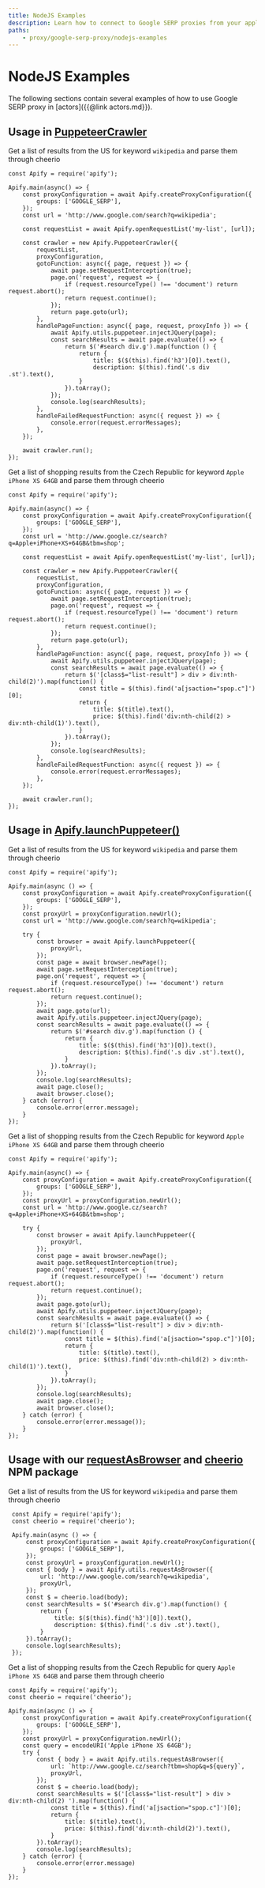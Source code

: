 ```yaml
---
title: NodeJS Examples
description: Learn how to connect to Google SERP proxies from your application using Node.js code examples. Configure proxy locations and reduce blocking when web scraping.
paths:
    - proxy/google-serp-proxy/nodejs-examples
---
```


# [](#nodejs-examples)NodeJS Examples

The following sections contain several examples of how to use Google SERP proxy in [actors]({{@link actors.md}}).

## [](#usage-in-puppeteer-crawler) Usage in [PuppeteerCrawler](https://sdk.apify.com/docs/api/puppeteer-crawler)

Get a list of results from the US for keyword `wikipedia` and parse them through cheerio

    const Apify = require('apify');

    Apify.main(async() => {
        const proxyConfiguration = await Apify.createProxyConfiguration({
            groups: ['GOOGLE_SERP'],
        });
        const url = 'http://www.google.com/search?q=wikipedia';

        const requestList = await Apify.openRequestList('my-list', [url]);

        const crawler = new Apify.PuppeteerCrawler({
            requestList,
            proxyConfiguration,
            gotoFunction: async({ page, request }) => {
                await page.setRequestInterception(true);
                page.on('request', request => {
                    if (request.resourceType() !== 'document') return request.abort();
                    return request.continue();
                });
                return page.goto(url);
            },
            handlePageFunction: async({ page, request, proxyInfo }) => {
                await Apify.utils.puppeteer.injectJQuery(page);
                const searchResults = await page.evaluate(() => {
                    return $('#search div.g').map(function () {
                        return {
                            title: $($(this).find('h3')[0]).text(),
                            description: $(this).find('.s div .st').text(),
                        }
                    }).toArray();
                });
                console.log(searchResults);
            },
            handleFailedRequestFunction: async({ request }) => {
                console.error(request.errorMessages);
            },
        });

        await crawler.run();
    });

Get a list of shopping results from the Czech Republic for keyword `Apple iPhone XS 64GB` and parse them through cheerio

    const Apify = require('apify');

    Apify.main(async() => {
        const proxyConfiguration = await Apify.createProxyConfiguration({
            groups: ['GOOGLE_SERP'],
        });
        const url = 'http://www.google.cz/search?q=Apple+iPhone+XS+64GB&tbm=shop';

        const requestList = await Apify.openRequestList('my-list', [url]);

        const crawler = new Apify.PuppeteerCrawler({
            requestList,
            proxyConfiguration,
            gotoFunction: async({ page, request }) => {
                await page.setRequestInterception(true);
                page.on('request', request => {
                    if (request.resourceType() !== 'document') return request.abort();
                    return request.continue();
                });
                return page.goto(url);
            },
            handlePageFunction: async({ page, request, proxyInfo }) => {
                await Apify.utils.puppeteer.injectJQuery(page);
                const searchResults = await page.evaluate(() => {
                    return $('[class$="list-result"] > div > div:nth-child(2)').map(function() {
                        const title = $(this).find('a[jsaction="spop.c"]')[0];
                        return {
                            title: $(title).text(),
                            price: $(this).find('div:nth-child(2) > div:nth-child(1)').text(),
                        }
                    }).toArray();
                });
                console.log(searchResults);
            },
            handleFailedRequestFunction: async({ request }) => {
                console.error(request.errorMessages);
            },
        });

        await crawler.run();
    });

## [](#usage-in-apify-launchPuppeteer) Usage in [Apify.launchPuppeteer()](https://sdk.apify.com/docs/api/apify#apifylaunchpuppeteeroptions)

Get a list of results from the US for keyword `wikipedia` and parse them through cheerio

    const Apify = require('apify');

    Apify.main(async () => {
        const proxyConfiguration = await Apify.createProxyConfiguration({
            groups: ['GOOGLE_SERP'],
        });
        const proxyUrl = proxyConfiguration.newUrl();
        const url = 'http://www.google.com/search?q=wikipedia';

        try {
            const browser = await Apify.launchPuppeteer({
                proxyUrl,
            });
            const page = await browser.newPage();
            await page.setRequestInterception(true);
            page.on('request', request => {
                if (request.resourceType() !== 'document') return request.abort();
                return request.continue();
            });
            await page.goto(url);
            await Apify.utils.puppeteer.injectJQuery(page);
            const searchResults = await page.evaluate(() => {
                return $('#search div.g').map(function () {
                    return {
                        title: $($(this).find('h3')[0]).text(),
                        description: $(this).find('.s div .st').text(),
                    }
                }).toArray();
            });
            console.log(searchResults);
            await page.close();
            await browser.close();
        } catch (error) {
            console.error(error.message);
        }
    });

Get a list of shopping results from the Czech Republic for keyword `Apple iPhone XS 64GB` and parse them through cheerio

    const Apify = require('apify');

    Apify.main(async() => {
        const proxyConfiguration = await Apify.createProxyConfiguration({
            groups: ['GOOGLE_SERP'],
        });
        const proxyUrl = proxyConfiguration.newUrl();
        const url = 'http://www.google.cz/search?q=Apple+iPhone+XS+64GB&tbm=shop';

        try {
            const browser = await Apify.launchPuppeteer({
                proxyUrl,
            });
            const page = await browser.newPage();
            await page.setRequestInterception(true);
            page.on('request', request => {
                if (request.resourceType() !== 'document') return request.abort();
                return request.continue();
            });
            await page.goto(url);
            await Apify.utils.puppeteer.injectJQuery(page);
            const searchResults = await page.evaluate(() => {
                return $('[class$="list-result"] > div > div:nth-child(2)').map(function() {
                    const title = $(this).find('a[jsaction="spop.c"]')[0];
                    return {
                        title: $(title).text(),
                        price: $(this).find('div:nth-child(2) > div:nth-child(1)').text(),
                    }
                }).toArray();
            });
            console.log(searchResults);
            await page.close();
            await browser.close();
        } catch (error) {
            console.error(error.message());
        }
    });

## [](#usage-with-request) Usage with our [requestAsBrowser](https://sdk.apify.com/docs/api/utils#utilsrequestasbrowseroptions) and [cheerio](https://www.npmjs.com/package/cheerio) NPM package

Get a list of results from the US for keyword `wikipedia` and parse them through cheerio

     const Apify = require('apify');
     const cheerio = require('cheerio');

     Apify.main(async () => {
         const proxyConfiguration = await Apify.createProxyConfiguration({
             groups: ['GOOGLE_SERP'],
         });
         const proxyUrl = proxyConfiguration.newUrl();
         const { body } = await Apify.utils.requestAsBrowser({
             url: 'http://www.google.com/search?q=wikipedia',
             proxyUrl,
         });
         const $ = cheerio.load(body);
         const searchResults = $('#search div.g').map(function() {
             return {
                 title: $($(this).find('h3')[0]).text(),
                 description: $(this).find('.s div .st').text(),
             }
         }).toArray();
         console.log(searchResults);
     });


Get a list of shopping results from the Czech Republic for query `Apple iPhone XS 64GB` and parse them through cheerio

    const Apify = require('apify');
    const cheerio = require('cheerio');

    Apify.main(async () => {
        const proxyConfiguration = await Apify.createProxyConfiguration({
            groups: ['GOOGLE_SERP'],
        });
        const proxyUrl = proxyConfiguration.newUrl();
        const query = encodeURI('Apple iPhone XS 64GB');
        try {
            const { body } = await Apify.utils.requestAsBrowser({
                url: `http://www.google.cz/search?tbm=shop&q=${query}`,
                proxyUrl,
            });
            const $ = cheerio.load(body);
            const searchResults = $('[class$="list-result"] > div > div:nth-child(2) ').map(function() {
                const title = $(this).find('a[jsaction="spop.c"]')[0];
                return {
                    title: $(title).text(),
                    price: $(this).find('div:nth-child(2)').text(),
                }
            }).toArray();
            console.log(searchResults);
        } catch (error) {
            console.error(error.message)
        }
    });

